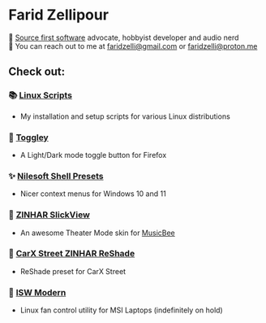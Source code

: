 # Farid Zellipour

🦚 [Source first software](https://sourcefirst.com/) advocate, hobbyist developer and audio nerd  
📨 You can reach out to me at faridzelli@gmail.com or faridzelli@proton.me

## Check out:
### 📚️ [Linux Scripts](https://github.com/FaridZelli/LinuxScripts)
- My installation and setup scripts for various Linux distributions
### 🦊 [Toggley](https://addons.mozilla.org/en-US/firefox/addon/toggley/)
- A Light/Dark mode toggle button for Firefox
### ✨ [Nilesoft Shell Presets](https://github.com/FaridZelli/Nilesoft-Shell-Presets)
- Nicer context menus for Windows 10 and 11
### 🎻 [ZINHAR SlickView](https://www.getmusicbee.com/addons/theater-mode/476/zinhar-slickview/)
- An awesome Theater Mode skin for [MusicBee](https://getmusicbee.com/)
### 🏁 [CarX Street ZINHAR ReShade](https://github.com/FaridZelli/CarX-Street-ReShade)
- ReShade preset for CarX Street
### 🪭 [ISW Modern](https://github.com/FaridZelli/ISW-Modern)
- Linux fan control utility for MSI Laptops (indefinitely on hold)
